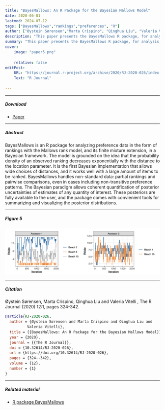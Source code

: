 ```yaml
---
title: "BayesMallows: An R Package for the Bayesian Mallows Model" 
date: 2020-06-01
lastmod: 2024-07-12
tags: ["BayesMallows","rankings","preferences", "R"]
author: ["Øystein Sørensen","Marta Crispino", "Qinghua Liu", "Valeria Vitelli"]
description: "This paper presents the BayesMallows R package, for analysis of rank and preference data. Published in the R Journal."
summary: "This paper presents the BayesMallows R package, for analysis of rank and preference data. Published in the R Journal."
cover:
    image: "paper5.png"
    
    relative: false
editPost:
    URL: "https://journal.r-project.org/archive/2020/RJ-2020-026/index.html"
    Text: "R Journal"

---
```


---

##### Download

+ [Paper](https://journal.r-project.org/archive/2020/RJ-2020-026/index.html)

---

##### Abstract

BayesMallows is an R package for analyzing preference data in the form of rankings with the Mallows rank model, and its finite mixture extension, in a Bayesian framework. The model is grounded on the idea that the probability density of an observed ranking decreases exponentially with the distance to the location parameter. It is the first Bayesian implementation that allows wide choices of distances, and it works well with a large amount of items to be ranked. BayesMallows handles non-standard data: partial rankings and pairwise comparisons, even in cases including non-transitive preference patterns. The Bayesian paradigm allows coherent quantification of posterior uncertainties of estimates of any quantity of interest. These posteriors are fully available to the user, and the package comes with convienient tools for summarizing and visualizing the posterior distributions.

---

##### Figure 5

![](paper5.png)

---

##### Citation

Øystein Sørensen, Marta Crispino, Qinghua Liu and Valeria Vitelli , The R Journal (2020) 12:1, pages 324-342.


```BibTeX
@article{RJ-2020-026,
  author = {Øystein Sørensen and Marta Crispino and Qinghua Liu and
          Valeria Vitelli},
  title = {{BayesMallows: An R Package for the Bayesian Mallows Model}},
  year = {2020},
  journal = {{The R Journal}},
  doi = {10.32614/RJ-2020-026},
  url = {https://doi.org/10.32614/RJ-2020-026},
  pages = {324--342},
  volume = {12},
  number = {1}
}
```

---

##### Related material

+ [R package BayesMallows](https://cran.r-project.org/package=BayesMallows)
